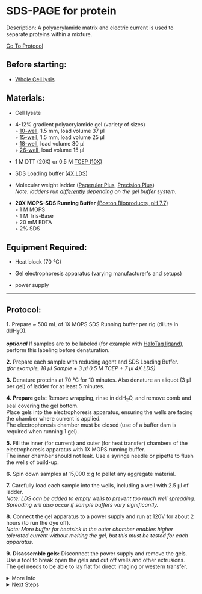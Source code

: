 SDS-PAGE for protein
================================================================================
Description: A polyacrylamide matrix and electric current is used to separate proteins within a mixture.

[Go To Protocol](#protocol)

Before starting:
--------------------------------------------------------------------------------
* [Whole Cell lysis](../Proximity-Labeling/Whole-Cell-Lysis-RIPA.md)

Materials:
--------------------------------------------------------------------------------
  
  * Cell lysate
  
  * 4-12% gradient polyacrylamide gel (variety of sizes)  
    ◦ [10-well](https://www.thermofisher.com/order/catalog/product/NP0335BOX?SID=srch-srp-NP0335BOX#/NP0335BOX?SID=srch-srp-NP0335BOX), 1.5 mm, load volume 37 µl  
    ◦ [15-well](https://www.thermofisher.com/order/catalog/product/NP0336BOX?SID=srch-srp-NP0336BOX#/NP0336BOX?SID=srch-srp-NP0336BOX), 1.5 mm, load volume 25 µl  
    ◦ [18-well](https://www.bio-rad.com/en-us/sku/3450124-4-12-criterion-xt-bis-tris-protein-gel-18-well-30-ul?ID=3450124), load volume 30 µl  
    ◦ [26-well](https://www.bio-rad.com/en-us/sku/3450125-4-12-criterion-xt-bis-tris-protein-gel-26-well-15-ul?ID=3450125), load volume 15 µl  
  
  * 1 M DTT (20X) or 0.5 M [TCEP (10X)](https://www.thermofisher.com/order/catalog/product/77720#/77720)
  
  * SDS Loading buffer ([4X LDS](https://www.thermofisher.com/order/catalog/product/NP0007#/NP0007))
  
  * Molecular weight ladder ([Pageruler Plus](https://www.thermofisher.com/order/catalog/product/26619#/26619), [Precision Plus](https://www.bio-rad.com/en-us/sku/1610374-precision-plus-protein-dual-color-standards-500-ul?ID=1610374))<br/>_Note: ladders run [differently](https://assets.thermofisher.com/TFS-Assets/LSG/figures/BN0810112-LadderMarkers.jpg-650.jpg) depending on the gel buffer system._
  
  * **20X MOPS-SDS Running Buffer** [(Boston Bioproducts, pH 7.7)](https://bostonbioproducts.com/mops-sds-running-buffer-20x-bp-178)  
    ◦ 1 M MOPS  
    ◦ 1 M Tris-Base  
    ◦ 20 mM EDTA  
    ◦ 2% SDS  
  
Equipment Required:
--------------------------------------------------------------------------------

  * Heat block (70 °C)
  
  * Gel electrophoresis apparatus (varying manufacturer's and setups)
  
  * power supply

<!-- Use <br/> to fill in first page -->

___
Protocol:
--------------------------------------------------------------------------------

**1.** Prepare ~ 500 mL of 1X MOPS SDS Running buffer per rig (dilute in ddH<sub>2</sub>O).

_**optional**_ If samples are to be labeled (for example with [HaloTag ligand](./Labeling-HaloTag-Samples.md)), perform this labeling before denaturation.

**2.** Prepare each sample with reducing agent and SDS Loading Buffer. <br/>_(for example, 18 µl Sample + 3 µl 0.5 M TCEP + 7 µl 4X LDS)_

**3.** Denature proteins at 70 °C for 10 minutes. Also denature an aliquot (3 µl per gel) of ladder for at least 5 minutes.

**4.** **Prepare gels:** Remove wrapping, rinse in ddH<sub>2</sub>O, and remove comb and seal covering the gel bottom.<br/>Place gels into the electrophoresis apparatus, ensuring the wells are facing the chamber where current is applied.<br/>The electrophoresis chamber must be closed (use of a buffer dam is required when running 1 gel).
    
**5.** Fill the inner (for current) and outer (for heat transfer) chambers of the electrophoresis apparatus with 1X MOPS running buffer.<br/>
The inner chamber should not leak. Use a syringe needle or pipette to flush the wells of build-up.

**6.** Spin down samples at 15,000 x g to pellet any aggregate material.
  
**7.** Carefully load each sample into the wells, including a well with 2.5 µl of ladder. <br/>_Note: LDS can be added to empty wells to prevent too much well spreading. Spreading will also occur if sample buffers vary significantly._

**8.** Connect the gel apparatus to a power supply and run at 120V for about 2 hours (to run the dye off).<br/>_Note: More buffer for heatsink in the outer chamber enables higher tolerated current without melting the gel, but this must be tested for each apparatus._

**9.** **Disassemble gels:** Disconnect the power supply and remove the gels. <br/> Use a tool to break open the gels and cut off wells and other extrusions. <br/> The gel needs to be able to lay flat for direct imaging or western transfer.

<!-- The text below creates dropdown lists for links to next steps or hyperlinks -->

<details>
  <summary>More Info</summary>
  
  <a href="https://en.wikipedia.org/wiki/SDS-PAGE">
Wikipedia</a>  

</details>

<details>
  <summary>Next Steps</summary>

</p> <a href="./Western-Blotting.md">
Western Blotting</a>

</details>
